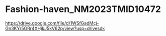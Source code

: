 # Fashion-haven_NM2023TMID10472
https://drive.google.com/file/d/1WSfGadMcj-Gn3KYr5GRr4XHjkJ5kV62p/view?usp=drivesdk
